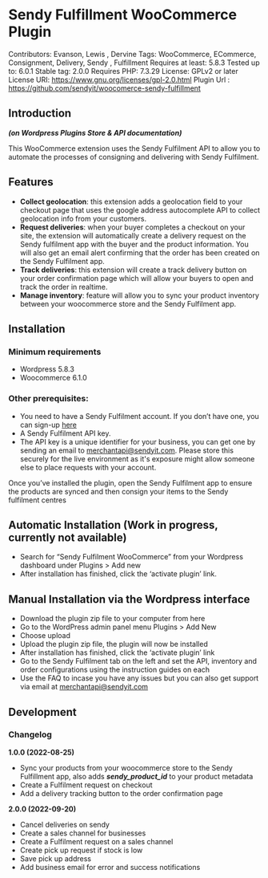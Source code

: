 # Sendy Fulfillment WooCommerce Plugin
Contributors: Evanson, Lewis , Dervine
Tags: WooCommerce, ECommerce, Consignment, Delivery, Sendy , Fulfillment
Requires at least: 5.8.3
Tested up to: 6.0.1
Stable tag: 2.0.0
Requires PHP: 7.3.29
License: GPLv2 or later
License URI: https://www.gnu.org/licenses/gpl-2.0.html
Plugin Url : https://github.com/sendyit/woocomerce-sendy-fulfillment

## Introduction 
***(on Wordpress Plugins Store & API documentation)***

This WooCommerce extension uses the Sendy Fulfilment API  to allow you to automate the processes of consigning and delivering with Sendy Fulfilment. 
## Features
- **Collect geolocation**: this extension adds a geolocation field to your checkout page that uses the google address autocomplete API to collect geolocation info from your customers.
- **Request deliveries**: when your buyer completes a checkout on your site, the extension will automatically create a delivery request on the Sendy fulfilment app with the buyer and the product information. You will also get an email alert confirming that the order has been created on the Sendy Fulfilment app.
- **Track deliveries**: this extension will create a track delivery button on your order confirmation page which will allow your buyers to open and track the order in realtime.
- **Manage inventory**: feature will allow you to sync your product inventory between your woocommerce store and the Sendy Fulfilment app. 

## Installation
### Minimum requirements
- Wordpress 5.8.3
- Woocommerce 6.1.0

### Other prerequisites:
- You need to have a Sendy Fulfilment account. If you don’t have one, you can sign-up [here](https://fulfillment.sendyit.com/auth/sign-up)
- A Sendy Fulfilment API key. 
- The API key is a unique identifier for your business, you can get one by sending an email to merchantapi@sendyit.com. Please store this securely for the live environment as it's exposure might allow someone else to place requests with your account.

Once you’ve installed the plugin, open the Sendy Fulfilment app to ensure the  products are synced and then consign your items to the Sendy fulfilment centres

## Automatic Installation (Work in progress, currently not available)
- Search for “Sendy Fulfilment WooCommerce” from your Wordpress dashboard  under Plugins > Add new
- After installation has finished, click the ‘activate plugin’ link.

## Manual Installation via the Wordpress interface
- Download the plugin zip file to your computer from here
- Go to the WordPress admin panel menu Plugins > Add New
- Choose upload
- Upload the plugin zip file, the plugin will now be installed
- After installation has finished, click the ‘activate plugin’ link
- Go to the Sendy Fulfilment tab on the left and set the API, inventory and order configurations using the instruction guides on each
- Use the FAQ to incase you have any issues but you can also get support via email at merchantapi@sendyit.com

## Development
### Changelog
**1.0.0 (2022-08-25)**
- Sync your products from your woocommerce store to the Sendy Fulfillment app, also adds ***sendy_product_id*** to your product metadata
- Create a Fulfilment request on checkout
- Add a delivery tracking button to the order confirmation page

**2.0.0 (2022-09-20)**
- Cancel deliveries on sendy
- Create a sales channel for businesses
- Create a Fulfilment request on a sales channel
- Create pick up request if stock is low
- Save pick up address
- Add business email for error and success notifications
